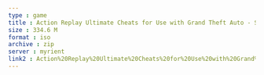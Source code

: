 ```yaml
---
type : game
title : Action Replay Ultimate Cheats for Use with Grand Theft Auto - San Andreas (UK) (Unl)
size : 334.6 M
format : iso
archive : zip
server : myrient
link2 : Action%20Replay%20Ultimate%20Cheats%20for%20Use%20with%20Grand%20Theft%20Auto%20-%20San%20Andreas%20%28UK%29%20%28Unl%29
---
```

